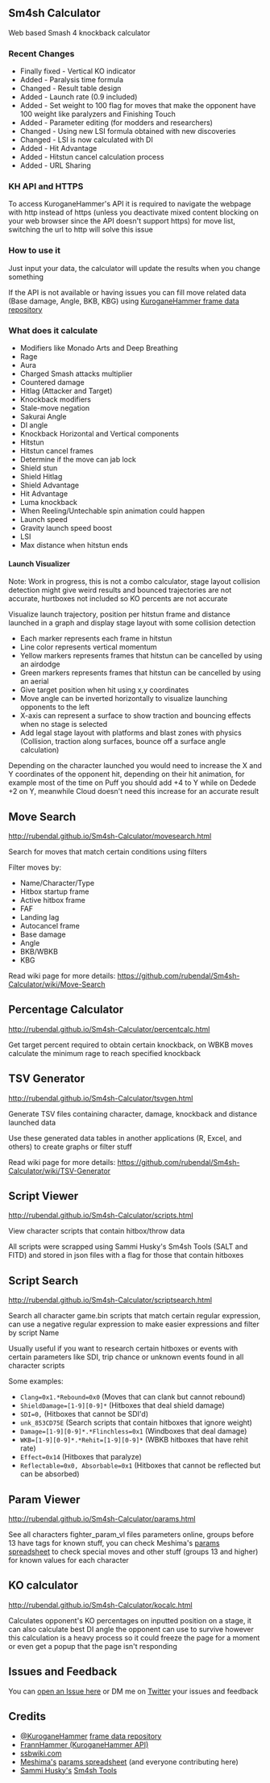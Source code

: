 ## Sm4sh Calculator
Web based Smash 4 knockback calculator

### Recent Changes
* Finally fixed - Vertical KO indicator
* Added - Paralysis time formula
* Changed - Result table design
* Added - Launch rate (0.9 included)
* Added - Set weight to 100 flag for moves that make the opponent have 100 weight like paralyzers and Finishing Touch
* Added - Parameter editing (for modders and researchers)
* Changed - Using new LSI formula obtained with new discoveries
* Changed - LSI is now calculated with DI
* Added - Hit Advantage
* Added - Hitstun cancel calculation process
* Added - URL Sharing

### KH API and HTTPS
To access KuroganeHammer's API it is required to navigate the webpage with http instead of https (unless you deactivate mixed content blocking on your web browser since the API doesn't support https) for move list, switching the url to http will solve this issue

### How to use it
Just input your data, the calculator will update the results when you change something

If the API is not available or having issues you can fill move related data (Base damage, Angle, BKB, KBG) using [KuroganeHammer frame data repository](http://kuroganehammer.com/Smash4)

### What does it calculate
* Modifiers like Monado Arts and Deep Breathing
* Rage
* Aura
* Charged Smash attacks multiplier
* Countered damage
* Hitlag (Attacker and Target)
* Knockback modifiers
* Stale-move negation
* Sakurai Angle
* DI angle
* Knockback Horizontal and Vertical components
* Hitstun
* Hitstun cancel frames
* Determine if the move can jab lock
* Shield stun
* Shield Hitlag
* Shield Advantage
* Hit Advantage
* Luma knockback
* When Reeling/Untechable spin animation could happen
* Launch speed
* Gravity launch speed boost
* LSI
* Max distance when hitstun ends

#### Launch Visualizer
Note: Work in progress, this is not a combo calculator, stage layout collision detection might give weird results and bounced trajectories are not accurate, hurtboxes not included so KO percents are not accurate

Visualize launch trajectory, position per hitstun frame and distance launched in a graph and display stage layout with some collision detection

* Each marker represents each frame in hitstun
* Line color represents vertical momentum
* Yellow markers represents frames that hitstun can be cancelled by using an airdodge
* Green markers represents frames that hitstun can be cancelled by using an aerial
* Give target position when hit using x,y coordinates
* Move angle can be inverted horizontally to visualize launching opponents to the left
* X-axis can represent a surface to show traction and bouncing effects when no stage is selected
* Add legal stage layout with platforms and blast zones with physics (Collision, traction along surfaces, bounce off a surface angle calculation)

Depending on the character launched you would need to increase the X and Y coordinates of the opponent hit, depending on their hit animation, for example most of the time on Puff you should add +4 to Y while on Dedede +2 on Y, meanwhile Cloud doesn't need this increase for an accurate result

## Move Search
http://rubendal.github.io/Sm4sh-Calculator/movesearch.html

Search for moves that match certain conditions using filters

Filter moves by:
* Name/Character/Type
* Hitbox startup frame
* Active hitbox frame
* FAF
* Landing lag
* Autocancel frame
* Base damage
* Angle
* BKB/WBKB
* KBG

Read wiki page for more details: https://github.com/rubendal/Sm4sh-Calculator/wiki/Move-Search

## Percentage Calculator
http://rubendal.github.io/Sm4sh-Calculator/percentcalc.html

Get target percent required to obtain certain knockback, on WBKB moves calculate the minimum rage to reach specified knockback

## TSV Generator
http://rubendal.github.io/Sm4sh-Calculator/tsvgen.html

Generate TSV files containing character, damage, knockback and distance launched data

Use these generated data tables in another applications (R, Excel, and others) to create graphs or filter stuff

Read wiki page for more details: https://github.com/rubendal/Sm4sh-Calculator/wiki/TSV-Generator

## Script Viewer
http://rubendal.github.io/Sm4sh-Calculator/scripts.html

View character scripts that contain hitbox/throw data

All scripts were scrapped using Sammi Husky's Sm4sh Tools (SALT and FITD) and stored in json files with a flag for those that contain hitboxes

## Script Search
http://rubendal.github.io/Sm4sh-Calculator/scriptsearch.html

Search all character game.bin scripts that match certain regular expression, can use a negative regular expression to make easier expressions and filter by script Name

Usually useful if you want to research certain hitboxes or events with certain parameters like SDI, trip chance or unknown events found in all character scripts

Some examples:

* `Clang=0x1.*Rebound=0x0` (Moves that can clank but cannot rebound)
* `ShieldDamage=[1-9][0-9]*` (Hitboxes that deal shield damage)
* `SDI=0,` (Hitboxes that cannot be SDI'd)
* `unk_853CD75E` (Search scripts that contain hitboxes that ignore weight)
* `Damage=[1-9][0-9]*.*Flinchless=0x1` (Windboxes that deal damage)
* `WKB=[1-9][0-9]*.*Rehit=[1-9][0-9]*` (WBKB hitboxes that have rehit rate)
* `Effect=0x14` (Hitboxes that paralyze)
* `Reflectable=0x0, Absorbable=0x1` (Hitboxes that cannot be reflected but can be absorbed)

## Param Viewer
http://rubendal.github.io/Sm4sh-Calculator/params.html

See all characters fighter_param_vl files parameters online, groups before 13 have tags for known stuff, you can check Meshima's [params spreadsheet](https://docs.google.com/spreadsheets/d/1FgOsGYfTD4nQo4jFGJ22nz5baU1xihT5lreNinY5nNQ/edit#gid=305485435) to check special moves and other stuff (groups 13 and higher) for known values for each character

## KO calculator
http://rubendal.github.io/Sm4sh-Calculator/kocalc.html

Calculates opponent's KO percentages on inputted position on a stage, it can also calculate best DI angle the opponent can use to survive however this calculation is a heavy process so it could freeze the page for a moment or even get a popup that the page isn't responding

## Issues and Feedback
You can [open an Issue here](https://github.com/rubendal/Sm4sh-Calculator-Web/issues) or DM me on [Twitter](https://twitter.com/Ruben_dal) your issues and feedback

## Credits
* [@KuroganeHammer](https://twitter.com/KuroganeHammer) [frame data repository](http://kuroganehammer.com/Smash4)
* [FrannHammer (KuroganeHammer API)](https://github.com/Frannsoft/FrannHammer)
* [ssbwiki.com](http://www.ssbwiki.com)
* [Meshima's](https://twitter.com/Meshima_) [params spreadsheet](https://docs.google.com/spreadsheets/d/1FgOsGYfTD4nQo4jFGJ22nz5baU1xihT5lreNinY5nNQ/edit#gid=305485435) (and everyone contributing here)
* [Sammi Husky's](https://twitter.com/sammihusky) [Sm4sh Tools](https://github.com/Sammi-Husky/Sm4sh-Tools)